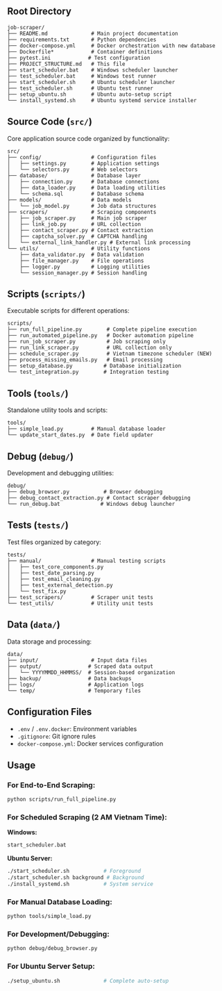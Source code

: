 
## Root Directory
```
job-scraper/
├── README.md              # Main project documentation
├── requirements.txt       # Python dependencies
├── docker-compose.yml     # Docker orchestration with new database
├── Dockerfile*            # Container definitions
├── pytest.ini            # Test configuration
├── PROJECT_STRUCTURE.md   # This file
├── start_scheduler.bat    # Windows scheduler launcher
├── test_scheduler.bat     # Windows test runner
├── start_scheduler.sh     # Ubuntu scheduler launcher
├── test_scheduler.sh      # Ubuntu test runner
├── setup_ubuntu.sh        # Ubuntu auto-setup script
└── install_systemd.sh     # Ubuntu systemd service installer
```

## Source Code (`src/`)
Core application source code organized by functionality:
```
src/
├── config/                # Configuration files
│   ├── settings.py        # Application settings
│   └── selectors.py       # Web selectors
├── database/              # Database layer
│   ├── connection.py      # Database connections
│   ├── data_loader.py     # Data loading utilities
│   └── schema.sql         # Database schema
├── models/                # Data models
│   └── job_model.py       # Job data structures
├── scrapers/              # Scraping components
│   ├── job_scraper.py     # Main job scraper
│   ├── link_job.py        # URL collection
│   ├── contact_scraper.py # Contact extraction
│   ├── captcha_solver.py  # CAPTCHA handling
│   └── external_link_handler.py # External link processing
└── utils/                 # Utility functions
    ├── data_validator.py  # Data validation
    ├── file_manager.py    # File operations
    ├── logger.py          # Logging utilities
    └── session_manager.py # Session handling
```

## Scripts (`scripts/`)
Executable scripts for different operations:
```
scripts/
├── run_full_pipeline.py        # Complete pipeline execution
├── run_automated_pipeline.py   # Docker automation pipeline
├── run_job_scraper.py          # Job scraping only
├── run_link_scraper.py         # URL collection only
├── schedule_scraper.py         # Vietnam timezone scheduler (NEW)
├── process_missing_emails.py   # Email processing
├── setup_database.py          # Database initialization
└── test_integration.py        # Integration testing
```

## Tools (`tools/`)
Standalone utility tools and scripts:
```
tools/
├── simple_load.py         # Manual database loader
└── update_start_dates.py  # Date field updater
```

## Debug (`debug/`)
Development and debugging utilities:
```
debug/
├── debug_browser.py           # Browser debugging
├── debug_contact_extraction.py # Contact scraper debugging
└── run_debug.bat             # Windows debug launcher
```

## Tests (`tests/`)
Test files organized by category:
```
tests/
├── manual/                # Manual testing scripts
│   ├── test_core_components.py
│   ├── test_date_parsing.py
│   ├── test_email_cleaning.py
│   ├── test_external_detection.py
│   └── test_fix.py
├── test_scrapers/         # Scraper unit tests
└── test_utils/            # Utility unit tests
```

## Data (`data/`)
Data storage and processing:
```
data/
├── input/                 # Input data files
├── output/               # Scraped data output
│   └── YYYYMMDD_HHMMSS/  # Session-based organization
├── backup/               # Data backups
├── logs/                 # Application logs
└── temp/                 # Temporary files
```

## Configuration Files
- `.env` / `.env.docker`: Environment variables
- `.gitignore`: Git ignore rules
- `docker-compose.yml`: Docker services configuration

## Usage

### For End-to-End Scraping:
```bash
python scripts/run_full_pipeline.py
```

### For Scheduled Scraping (2 AM Vietnam Time):
**Windows:**
```bash
start_scheduler.bat
```

**Ubuntu Server:**
```bash
./start_scheduler.sh           # Foreground
./start_scheduler.sh background # Background
./install_systemd.sh           # System service
```

### For Manual Database Loading:
```bash
python tools/simple_load.py
```

### For Development/Debugging:
```bash
python debug/debug_browser.py
```

### For Ubuntu Server Setup:
```bash
./setup_ubuntu.sh              # Complete auto-setup
```

